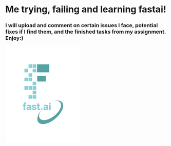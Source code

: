 # Me trying, failing and learning fastai!
### I will upload and comment on certain issues I face, potential fixes if I find them, and the finished tasks from my assignment. Enjoy:)

![Image of fast.ai logo](images/logo.png) 




